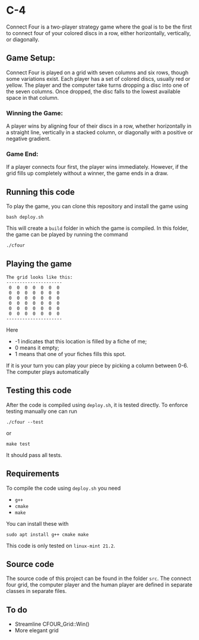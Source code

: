 # C-4
Connect Four is a two-player strategy game where the goal is to be the first to connect four of your colored discs in a row, either horizontally, vertically, or diagonally.

## Game Setup:
Connect Four is played on a grid with seven columns and six rows, though some variations exist. Each player has a set of colored discs, usually red or yellow. The player and the computer take turns dropping a disc into one of the seven columns. Once dropped, the disc falls to the lowest available space in that column.

### Winning the Game:
A player wins by aligning four of their discs in a row, whether horizontally in a straight line, vertically in a stacked column, or diagonally with a positive or negative gradient.

### Game End:
If a player connects four first, the player wins immediately. However, if the grid fills up completely without a winner, the game ends in a draw.

## Running this code
To play the game, you can clone this repository and install the game using
```
bash deploy.sh
```

This will create a `build` folder in which the game is compiled. In this folder, the game can be played by running the command
```
./cfour
```

## Playing the game

```
The grid looks like this: 
---------------------
 0  0  0  0  0  0  0 
 0  0  0  0  0  0  0 
 0  0  0  0  0  0  0 
 0  0  0  0  0  0  0 
 0  0  0  0  0  0  0 
 0  0  0  0  0  0  0 
---------------------
```

Here
 - -1 indicates that this location is filled by a fiche of me; 
 -  0 means it empty;
 -  1 means that one of your fiches fills this spot.

If it is your turn you can play your piece by picking a column between 0-6. The computer plays automatically




## Testing this code
After the code is compiled using `deploy.sh`, it is tested directly. To enforce testing manually one can run
```
./cfour --test
```

or
```
make test
```
It should pass all tests.

## Requirements
To compile the code using `deploy.sh` you need
- `g++`
- `cmake`
- `make`

You can install these with
```
sudo apt install g++ cmake make
```

This code is only tested on `linux-mint 21.2`.

## Source code
The source code of this project can be found in the folder `src`. The connect four grid, the computer player and the human player are defined in separate classes in separate files.


## To do
 - Streamline CFOUR_Grid::Win()
 - More elegant grid
